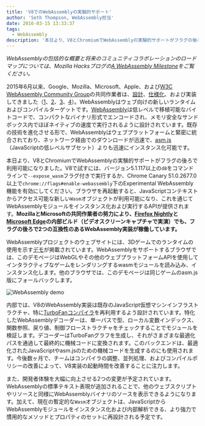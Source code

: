 ```yaml
---
title: 'V8でのWebAssemblyの実験的サポート'
author: 'Seth Thompson, WebAssembly担当'
date: 2016-03-15 13:33:37
tags:
  - WebAssembly
description: '本日より、V8とChromiumでWebAssemblyの実験的サポートがフラグの後ろで利用可能になりました。'
---
```

_WebAssemblyの包括的な概要と将来のコミュニティコラボレーションのロードマップについては、Mozilla Hacksブログの[A WebAssembly Milestone](https://hacks.mozilla.org/2016/03/a-webassembly-milestone/)をご覧ください。_

2015年6月以来、Google、Mozilla、Microsoft、Apple、および[W3C WebAssembly Community Group](https://www.w3.org/community/webassembly/participants)の共同作業者は、[設計](https://github.com/WebAssembly/design)、[仕様化](https://github.com/WebAssembly/spec)、および実装してきました（[1](https://www.chromestatus.com/features/5453022515691520)、[2](https://platform-status.mozilla.org/#web-assembly)、[3](https://github.com/Microsoft/ChakraCore/wiki/Roadmap)、[4](https://webkit.org/status/#specification-webassembly)）。WebAssemblyはウェブ向けの新しいランタイムおよびコンパイルターゲットです。[WebAssembly](https://webassembly.github.io/)は低レベルで移植可能なバイトコードで、コンパクトなバイナリ形式でエンコードされ、メモリ安全なサンドボックス内でほぼネイティブの速度で実行されるように設計されています。既存の技術を進化させる形で、WebAssemblyはウェブプラットフォームと緊密に統合されており、ネットワーク経由でのダウンロードが迅速で、[asm.js](http://asmjs.org/)（JavaScriptの低レベルサブセット）よりも迅速にインスタンス化可能です。

<!--truncate-->
本日より、V8とChromiumでWebAssemblyの実験的サポートがフラグの後ろで利用可能になりました。V8で試すには、バージョン5.1.117以上の`d8`をコマンドラインで`--expose_wasm`フラグ付きで実行するか、Chrome Canary 51.0.2677.0以上で`chrome://flags#enable-webassembly`下のExperimental WebAssembly機能を有効にしてください。ブラウザを再起動すると、JavaScriptコンテキストからアクセス可能な新しい`Wasm`オブジェクトが利用可能になり、これを通じてWebAssemblyモジュールをインスタンス化および実行するAPIが提供されます。**MozillaとMicrosoftの共同作業者の努力により、[Firefox Nightly](https://hacks.mozilla.org/2016/03/a-webassembly-milestone)と[Microsoft Edge](http://blogs.windows.com/msedgedev/2016/03/15/previewing-webassembly-experiments)の内部ビルド（ビデオスクリーンキャプチャで実演）でも、フラグの後ろで2つの互換性のあるWebAssembly実装が稼働しています。**

WebAssemblyプロジェクトのウェブサイトには、3Dゲームでのランタイムの使用を示す[デモ](https://webassembly.github.io/demo/)が掲載されています。WebAssemblyをサポートするブラウザでは、このデモページはWebGLやその他のウェブプラットフォームAPIを使用してインタラクティブなゲームをレンダリングするwasmモジュールを読み込み、インスタンス化します。他のブラウザでは、このデモページは同じゲームのasm.js版にフォールバックします。

![[WebAssembly demo](https://webassembly.github.io/demo/)](/_img/webassembly-experimental/tanks.jpg)

内部では、V8のWebAssembly実装は既存のJavaScript仮想マシンインフラストラクチャ、特に[TurboFanコンパイラ](/blog/turbofan-jit)を再利用するよう設計されています。特化したWebAssemblyデコーダーは、単一パスで型、ローカル変数インデックス、関数参照、戻り値、制御フローストラクチャをチェックすることでモジュールを検証します。デコーダーはTurboFanグラフを生成し、それがさまざまな最適化パスを通過して最終的に機械コードに変換されます。このバックエンドは、最適化されたJavaScriptやasm.jsのための機械コードを生成するのにも使用されます。今後数ヶ月で、チームはコンパイラの調整、並列処理、およびコンパイルポリシーの改善によって、V8実装の起動時間を改善することに注力します。

また、開発者体験を大幅に向上させる2つの変更が予定されています。WebAssemblyの標準テキスト表現が追加されることで、他のウェブスクリプトやリソースと同様にWebAssemblyバイナリのソースを表示できるようになります。加えて、現在の暫定的な`Wasm`オブジェクトは、JavaScriptからWebAssemblyモジュールをインスタンス化および内部解析できる、より強力で慣用的なメソッドとプロパティのセットに再設計される予定です。
